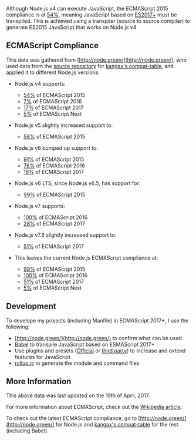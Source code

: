 Although Node.js v4 can execute JavaScript, the ECMAScript 2015 compliance is at [54%](http://node.green/#ES2015), meaning JavaScript based on [ES2017+](http://node.green/#ES2017) must be transpiled. This is achieved using a transpiler (source to source compiler) to generate ES2015 JavaScript that works on Node.js v4

## ECMAScript Compliance

This data was gathered from [http://node.green/](http://node.green/), who used data from the [source repository](https://github.com/kangax/compat-table) for [kangax's compat-table](https://kangax.github.io/compat-table/), and applied it to different Node.js versions.

* Node.js v4 supports:
    * [54%](http://node.green/#ES2015) of ECMAScript 2015
    * [7%](http://node.green/#ES2016) of ECMAScript 2016
    * [17%](http://node.green/#ES2017) of ECMAScript 2017
    * [5%](http://node.green/#ESNEXT) of ECMAScript Next

* Node.js v5 slightly increased support to:
    * [58%](http://node.green/#ES2015) of ECMAScript 2015

* Node.js v6 bumped up support to:
    * [91%](http://node.green/#ES2015) of ECMAScript 2015
    * [76%](http://node.green/#ES2016) of ECMAScript 2016
    * [18%](http://node.green/#ES2017) of ECMAScript 2017

* Node.js v6 LTS, since Node.js v6.5, has support for:
    * [99%](http://node.green/#ES2015) of ECMAScript 2015

* Node.js v7 supports:
    * [100%](http://node.green/#ES2016) of ECMAScript 2016
    * [28%](http://node.green/#ES2017) of ECMAScript 2017

* Node.js v7.6 slightly increased support to:
    * [51%](http://node.green/#ES2017) of ECMAScript 2017

* This leaves the current Node.js ECMAScript compliance at:
    * [99%](http://node.green/#ES2015) of ECMAScript 2015
    * [100%](http://node.green/#ES2016) of ECMAScript 2016
    * [51%](http://node.green/#ES2017) of ECMAScript 2017
    * [5%](http://node.green/#ESNEXT) of ECMAScript Next

## Development

To develope my projects (including Manfile) in ECMAScript 2017+, I use the following:

* [http://node.green/](http://node.green/) to confirm what can be used
* [Babel](https://babeljs.io/) to transpile JavaScript based on ESMAScript 2017+
* Use plugins and presets ([Official](https://babeljs.io/docs/plugins/) or [third party](https://www.npmjs.com/browse/keyword/babel-plugin)) to increase and extend features for JavaScript
* [rollup.js](https://rollupjs.org/) to generate the module and command files

## More Information

This above data was last updated on the 19th of April, 2017.

For more information about ECMAScript, check out the [Wikipedia article](https://en.wikipedia.org/wiki/ECMAScript).

To check out the latest ECMAScript compliance, go to [http://node.green/](http://node.green/) for Node.js and [kangax's compat-table](https://kangax.github.io/compat-table/) for the rest (including Babel).
